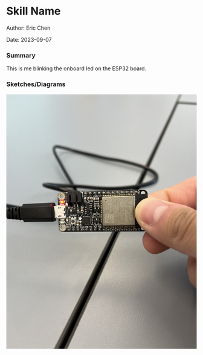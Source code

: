 #  Skill Name

Author: Eric Chen

Date: 2023-09-07


### Summary
This is me blinking the onboard led on the ESP32 board. 

### Sketches/Diagrams
![Alt text](blink.jpg)



